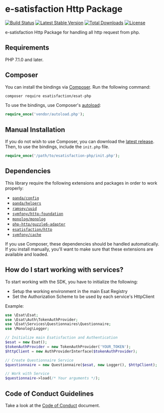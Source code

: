 # e-satisfaction Http Package

[![Build Status](https://travis-ci.org/esatisfaction/esat-php.svg?branch=v1.0)](https://travis-ci.org/esatisfaction/esat-php)
[![Latest Stable Version](https://poser.pugx.org/esatisfaction/esat-php/v/stable?format=flat-square)](https://packagist.org/packages/esatisfaction/esat-php)
[![Total Downloads](https://poser.pugx.org/esatisfaction/esat-php/downloads?format=flat-square)](https://packagist.org/packages/esatisfaction/esat-php)
[![License](https://poser.pugx.org/esatisfaction/esat-php/license?format=flat-square)](https://packagist.org/packages/esatisfaction/esat-php)

e-satisfaction Http Package for handling all http request from php.

## Requirements

PHP 7.1.0 and later.

## Composer

You can install the bindings via [Composer](http://getcomposer.org/). Run the following command:

```bash
composer require esatisfaction/esat-php
```

To use the bindings, use Composer's [autoload](https://getcomposer.org/doc/01-basic-usage.md#autoloading):

```php
require_once('vendor/autoload.php');
```

## Manual Installation

If you do not wish to use Composer, you can download the [latest release](https://github.com/esatisfaction/esat-php/releases). Then, to use the bindings, include the `init.php` file.

```php
require_once('/path/to/esatisfaction-php/init.php');
```

## Dependencies

This library require the following extensions and packages in order to work properly:

- [`panda/config`](https://packagist.org/packages/panda/config)
- [`panda/helpers`](https://packagist.org/packages/panda/helpers)
- [`ramsey/uuid`](https://packagist.org/packages/ramsey/uuid)
- [`symfony/http-foundation`](https://packagist.org/packages/symfony/http-foundation)
- [`monolog/monolog`](https://packagist.org/packages/monolog/monolog)
- [`php-http/guzzle6-adapter`](https://packagist.org/packages/php-http/guzzle6-adapter)
- [`esatisfaction/http`](https://packagist.org/packages/esatisfaction/http)
- [`symfony/cache`](https://packagist.org/packages/symfony/cache)

If you use Composer, these dependencies should be handled automatically.
If you install manually, you'll want to make sure that these extensions are available and loaded.
 
## How do I start working with services?

To start working with the SDK, you have to initialize the following:

* Setup the working environment in the main Esat Registry
* Set the Authorization Scheme to be used by each service's HttpClient

Example:

```php
use \Esat\Esat;
use \Esat\Auth\TokenAuthProvider;
use \Esat\Services\Questionnaires\Questionnaire;
use \Monolog\Logger;

// Initialize main Esatisfaction and Authentication
$esat = new Esat();
$tokenAuthProvider = new TokenAuthProvider('YOUR_TOKEN');
$httpClient = new AuthProviderInterface($tokenAuthProvider);

// Create Questionnaire Service
$questionnaire = new Questionnaire($esat, new Logger(), $httpClient);

// Work with Service
$questionnaire->load(/* Your arguments */);
```

## Code of Conduct Guidelines

Take a look at the [Code of Conduct](CODE_OF_CONDUCT.md) document.
